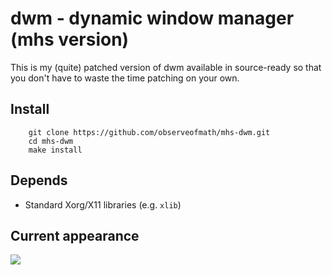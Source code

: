 # dwm - dynamic window manager (mhs version)

This is my (quite) patched version of dwm available in source-ready so that you don't have to waste the time patching on your own.

## Install
```shell
	git clone https://github.com/observeofmath/mhs-dwm.git
	cd mhs-dwm
	make install
```

## Depends
- Standard Xorg/X11 libraries (e.g. `xlib`)

## Current appearance
![](https://raw.githubusercontent.com/matthmr/mhs-dwm/main/output-2.gif)

